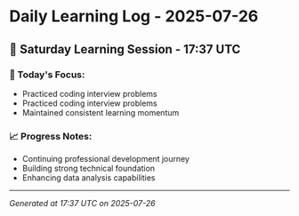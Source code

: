 # Daily Learning Log - 2025-07-26

## 📅 Saturday Learning Session - 17:37 UTC

### 🎯 Today's Focus:
- Practiced coding interview problems
- Practiced coding interview problems
- Maintained consistent learning momentum

### 📈 Progress Notes:
- Continuing professional development journey
- Building strong technical foundation
- Enhancing data analysis capabilities

---
*Generated at 17:37 UTC on 2025-07-26*
